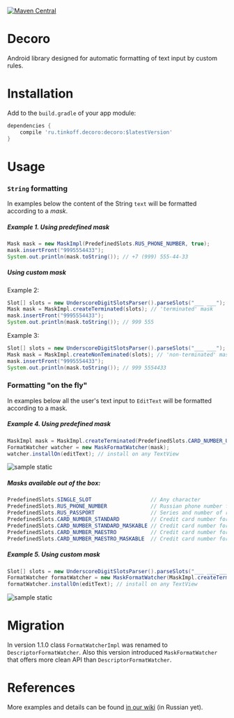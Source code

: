[![Maven Central][img version shield]][maven]

Decoro
===========

Android library designed for automatic formatting of text input by custom rules.

# Installation

Add to the `build.gradle` of your app module:
```Groovy
dependencies {
    compile 'ru.tinkoff.decoro:decoro:$latestVersion'
}
```

# Usage

### `String` formatting
In examples below the content of the String `text` will be formatted according to a _mask_.

##### Example 1. Using predefined mask
```Java
Mask mask = new MaskImpl(PredefinedSlots.RUS_PHONE_NUMBER, true);
mask.insertFront("9995554433");
System.out.println(mask.toString()); // +7 (999) 555-44-33
```

##### Using custom mask
Example 2:
```Java
Slot[] slots = new UnderscoreDigitSlotsParser().parseSlots("___ ___");
Mask mask = MaskImpl.createTerminated(slots); // 'terminated' mask
mask.insertFront("9995554433");
System.out.println(mask.toString()); // 999 555
```

Example 3:
```Java
Slot[] slots = new UnderscoreDigitSlotsParser().parseSlots("___ ___");
Mask mask = MaskImpl.createNonTeminated(slots); // 'non-terminated' mask
mask.insertFront("9995554433");
System.out.println(mask.toString()); // 999 5554433
```

### Formatting "on the fly"
In examples below all the user's text input to `EditText` will be formatted according to a mask.

##### Example 4. Using predefined mask
```Java
MaskImpl mask = MaskImpl.createTerminated(PredefinedSlots.CARD_NUMBER_USUAL);
FormatWatcher watcher = new MaskFormatWatcher(mask);
watcher.installOn(editText); // install on any TextView
```

![sample static][img sample static]

##### Masks available out of the box:
```Java
PredefinedSlots.SINGLE_SLOT                   // Any character
PredefinedSlots.RUS_PHONE_NUMBER              // Russian phone number formatted as +7 (___) ___-__-__ (digits only)
PredefinedSlots.RUS_PASSPORT                  // Series and number of russian passport formatted as ____ ______  (digits only)
PredefinedSlots.CARD_NUMBER_STANDARD          // Credit card number formatted as ____ ____ ____ ____ (digits only)
PredefinedSlots.CARD_NUMBER_STANDARD_MASKABLE // Credit card number formatted as ____ ____ ____ ____ (digits and chars 'X', 'x', '*')
PredefinedSlots.CARD_NUMBER_MAESTRO           // Credit card number formatted as ________ ____ (digits only)
PredefinedSlots.CARD_NUMBER_MAESTRO_MASKABLE  // Credit card number formatted as ________ ____ (digits and chars 'X', 'x', '*')
```

##### Example 5. Using custom mask
```Java
Slot[] slots = new UnderscoreDigitSlotsParser().parseSlots("___ ___ ___");
FormatWatcher formatWatcher = new MaskFormatWatcher(MaskImpl.createTerminated(slots));
formatWatcher.installOn(editText); // install on any TextView
```

![sample static][img sample dynamic]

# Migration

In version 1.1.0 class `FormatWatcherImpl` was renamed to `DescriptorFormatWatcher`.
Also this version introduced `MaskFormatWatcher` that offers more clean API than `DescriptorFormatWatcher`.

# References

More examples and details can be found [in our wiki][details wiki] (in Russian yet).

[maven]: http://search.maven.org/#search%7Cga%7C1%7Cg%3A%22ru.tinkoff.decoro%22%20
[details wiki]: https://github.com/TinkoffCreditSystems/decoro/wiki
[img version shield]: https://img.shields.io/maven-central/v/ru.tinkoff.decoro/decoro.svg?maxAge=3600
[img sample static]: https://raw.githubusercontent.com/TinkoffCreditSystems/decoro/master/img/static1.gif
[img sample dynamic]: https://raw.githubusercontent.com/TinkoffCreditSystems/decoro/master/img/dynamic1.gif
